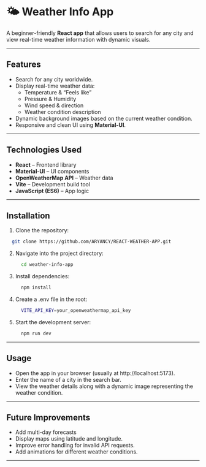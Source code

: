 # 🌤️ Weather Info App

A beginner-friendly **React app** that allows users to search for any city and view real-time weather information with dynamic visuals.

---

## Features

- Search for any city worldwide.
- Display real-time weather data:
  - Temperature & “Feels like”
  - Pressure & Humidity
  - Wind speed & direction
  - Weather condition description
- Dynamic background images based on the current weather condition.
- Responsive and clean UI using **Material-UI**.

---

## Technologies Used

- **React** – Frontend library
- **Material-UI** – UI components
- **OpenWeatherMap API** – Weather data
- **Vite** – Development build tool
- **JavaScript (ES6)** – App logic

---

## Installation

1.  Clone the repository:  
   ```bash
     git clone https://github.com/ARYANCY/REACT-WEATHER-APP.git
   ```

2. Navigate into the project directory:
   ```bash
     cd weather-info-app
   ```
3. Install dependencies:
   ```bash
     npm install
   ```
4. Create a .env file in the root:
   ```bash
     VITE_API_KEY=your_openweathermap_api_key
   ```
5. Start the development server:
   ```bash
     npm run dev
   ```

---

## Usage
- Open the app in your browser (usually at http://localhost:5173).
- Enter the name of a city in the search bar.
- View the weather details along with a dynamic image representing the weather condition.

---

## Future Improvements
- Add multi-day forecasts
- Display maps using latitude and longitude.
- Improve error handling for invalid API requests.
- Add animations for different weather conditions.


---
